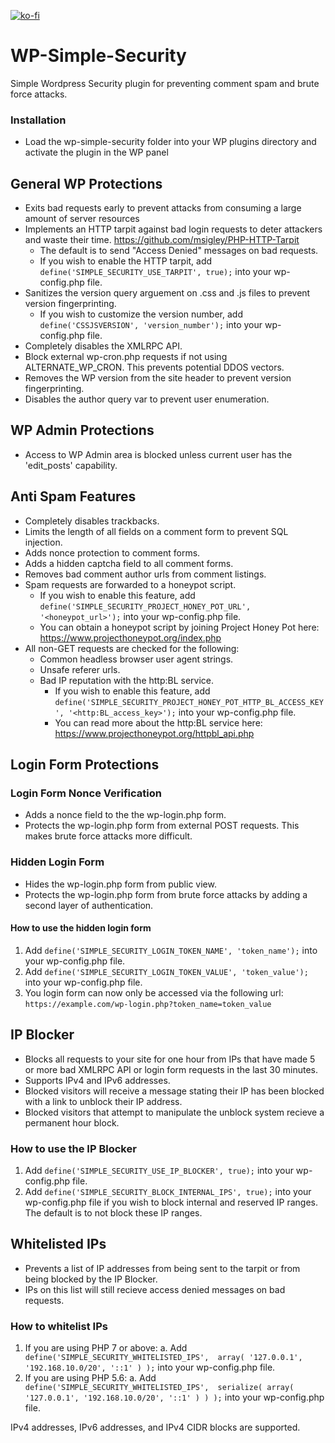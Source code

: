 [![ko-fi](https://www.ko-fi.com/img/githubbutton_sm.svg)](https://ko-fi.com/A0A01FORH)
# WP-Simple-Security
Simple Wordpress Security plugin for preventing comment spam and brute force attacks.

### Installation
* Load the wp-simple-security folder into your WP plugins directory and activate the plugin in the WP panel

## General WP Protections
* Exits bad requests early to prevent attacks from consuming a large amount of server resources
* Implements an HTTP tarpit against bad login requests to deter attackers and waste their time.
https://github.com/msigley/PHP-HTTP-Tarpit
  * The default is to send "Access Denied" messages on bad requests.
  * If you wish to enable the HTTP tarpit, add ```define('SIMPLE_SECURITY_USE_TARPIT', true);``` into your wp-config.php file.
* Sanitizes the version query arguement on .css and .js files to prevent version fingerprinting.
  * If you wish to customize the version number,  add ```define('CSSJSVERSION', 'version_number');``` into your wp-config.php file.
* Completely disables the XMLRPC API.
* Block external wp-cron.php requests if not using ALTERNATE_WP_CRON. This prevents potential DDOS vectors.
* Removes the WP version from the site header to prevent version fingerprinting.
* Disables the author query var to prevent user enumeration.

## WP Admin Protections
* Access to WP Admin area is blocked unless current user has the 'edit_posts' capability.

## Anti Spam Features
* Completely disables trackbacks.
* Limits the length of all fields on a comment form to prevent SQL injection.
* Adds nonce protection to comment forms.
* Adds a hidden captcha field to all comment forms.
* Removes bad comment author urls from comment listings.
* Spam requests are forwarded to a honeypot script.
  * If you wish to enable this feature, add ```define('SIMPLE_SECURITY_PROJECT_HONEY_POT_URL', '<honeypot_url>');``` into your wp-config.php file.
  * You can obtain a honeypot script by joining Project Honey Pot here: https://www.projecthoneypot.org/index.php
* All non-GET requests are checked for the following:
  * Common headless browser user agent strings.
  * Unsafe referer urls.
  * Bad IP reputation with the http:BL service.
    * If you wish to enable this feature, add ```define('SIMPLE_SECURITY_PROJECT_HONEY_POT_HTTP_BL_ACCESS_KEY', '<http:BL_access_key>');``` into your wp-config.php file.
    * You can read more about the http:BL service here: https://www.projecthoneypot.org/httpbl_api.php

## Login Form Protections
### Login Form Nonce Verification
* Adds a nonce field to the the wp-login.php form.
* Protects the wp-login.php form from external POST requests. This makes brute force attacks more difficult.
### Hidden Login Form
* Hides the wp-login.php form from public view.
* Protects the wp-login.php form from brute force attacks by adding a second layer of authentication.
#### How to use the hidden login form
1. Add ```define('SIMPLE_SECURITY_LOGIN_TOKEN_NAME', 'token_name');``` into your wp-config.php file.
2. Add ```define('SIMPLE_SECURITY_LOGIN_TOKEN_VALUE', 'token_value');``` into your wp-config.php file.
3. You login form can now only be accessed via the following url:
```https://example.com/wp-login.php?token_name=token_value```

## IP Blocker
* Blocks all requests to your site for one hour from IPs that have made 5 or more bad XMLRPC API or login form requests in the last 30 minutes.
* Supports IPv4 and IPv6 addresses.
* Blocked visitors will receive a message stating their IP has been blocked with a link to unblock their IP address.
* Blocked visitors that attempt to manipulate the unblock system recieve a permanent hour block.
### How to use the IP Blocker
1. Add ```define('SIMPLE_SECURITY_USE_IP_BLOCKER', true);``` into your wp-config.php file.
2. Add ```define('SIMPLE_SECURITY_BLOCK_INTERNAL_IPS', true);``` into your wp-config.php file if you wish to block internal and reserved IP ranges. The default is to not block these IP ranges.

## Whitelisted IPs
* Prevents a list of IP addresses from being sent to the tarpit or from being blocked by the IP Blocker.
* IPs on this list will still recieve access denied messages on bad requests.
### How to whitelist IPs
1. If you are using PHP 7 or above:
  a. Add ```
  define('SIMPLE_SECURITY_WHITELISTED_IPS', 
   array(
    '127.0.0.1',
    '192.168.10.0/20',
    '::1'
   )
  );``` into your wp-config.php file.
2. If you are using PHP 5.6:
  a. Add ```
  define('SIMPLE_SECURITY_WHITELISTED_IPS', 
   serialize(
    array(
     '127.0.0.1',
     '192.168.10.0/20',
     '::1'
    )
   )
  );``` into your wp-config.php file.

IPv4 addresses, IPv6 addresses, and IPv4 CIDR blocks are supported.
  
